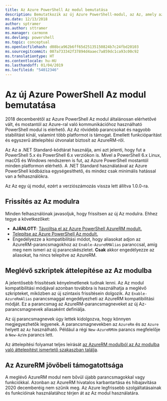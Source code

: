 ```yaml
---
title: Az Azure PowerShell Az modul bemutatása
description: Bemutatkozik az új Azure PowerShell-modul, az Az, amely az AzureRM modult váltja le.
ms.date: 12/13/2018
author: sptramer
ms.author: sttramer
ms.manager: carmonm
ms.devlang: powershell
ms.topic: conceptual
ms.openlocfilehash: d08bca962b6ff65d25135150824b7c24fbd20103
ms.sourcegitcommit: 007a733342f37894d4aaec7a859dc1ca93c00c92
ms.translationtype: HT
ms.contentlocale: hu-HU
ms.lasthandoff: 01/04/2019
ms.locfileid: "54012346"
---
```

# <a name="introducing-the-new-azure-powershell-az-module"></a>Az új Azure PowerShell Az modul bemutatása

2018 decemberétől az Azure PowerShell Az modul általánosan elérhetővé vált, és mostantól az Azure-ral való kommunikációhoz használható PowerShell modul is elérhető. Az Az rövidebb parancsokat és nagyobb stabilitást kínál, valamint több platformot is támogat. Emellett funkcióparitást és egyszerű áttelepítési útvonalat biztosít az AzureRM-ről.

Az Az a .NET Standard-kódtárat használja, ami azt jelenti, hogy fut a PowerShell 5.x és PowerShell 6.x verziókon is.
Mivel a PowerShell 6.x Linux, macOS és Windows rendszeren is fut, az Azure PowerShell mostantól minden platformon elérhető.
A .NET Standard használatával az Azure PowerShell kódbázisa egységesíthető, és mindez csak minimális hatással van a felhasználókra.

Az Az egy új modul, ezért a verziószámozás vissza lett állítva 1.0.0-ra.

## <a name="upgrade-to-az"></a>Frissítés az Az modulra

Minden felhasználónak javasoljuk, hogy frissítsen az új Az modulra. Ehhez tegye a következőket:

* __AJÁNLOTT__: [Távolítsa el az Azure PowerShell AzureRM modult.](/powershell/azure/uninstall-az-ps#uninstall-the-azurerm-module)
* [Telepítse az Azure PowerShell Az modult.](/powershell/azure/install-az-ps)
* Engedélyezze a kompatibilitási módot, hogy aliasokat adjon az AzureRM-parancsmagokhoz az `Enable-AzureRMAlias` paranccsal, amíg meg nem ismeri az új parancskészletet. __Csak__ akkor engedélyezze az aliasokat, ha nincs telepítve az AzureRM.

## <a name="migrate-existing-scripts-to-az"></a>Meglévő szkriptek áttelepítése az Az modulba

A jelentősebb frissítések kényelmetlenek tudnak lenni. Az Az modul kompatibilitási módjával azonban továbbra is használhatja a meglévő szkripteket, miközben az új szintaxis frissítésein dolgozik. Az `Enable-AzureRmAlias` parancsmaggal engedélyezheti az AzureRM kompatibilitási módját. Ez a parancsmag az AzureRM-parancsmagneveket az új Az-parancsmagnevek aliasaként definiálja.

Az új parancsmagnevek úgy lettek kidolgozva, hogy könnyen megjegyezhetők legyenek. A parancsmagnevekben az `AzureRm` és az `Azure` helyett az `Az` használható. Például a régi `New-AzureRMVm` parancs megfelelője a `New-AzVm` parancs lett.

Az áttelepítési folyamat teljes leírását [az AzureRM modulból az Az modulba való áttelepítést ismertető szakaszban találja](migrate-from-azurerm-to-az.md).

## <a name="the-future-of-support-for-azurerm"></a>Az AzureRM jövőbeli támogatottsága

A meglévő AzureRM modul nem bővül újabb parancsmagokkal vagy funkciókkal. Azonban az AzureRM hivatalos karbantartása és hibajavítása 2020 decemberéig nem szűnik meg. Az Azure legfrissebb szolgáltatásainak és funkcióinak használatához térjen át az Az modul használatára.
